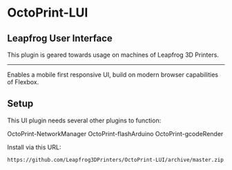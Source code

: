 # OctoPrint-LUI

Leapfrog User Interface
----

This plugin is geared towards usage on machines of Leapfrog 3D Printers. 

----

Enables a mobile first responsive UI, build on modern browser capabilities of Flexbox. 

## Setup

This UI plugin needs several other plugins to function:

OctoPrint-NetworkManager
OctoPrint-flashArduino
OctoPrint-gcodeRender

Install via this URL:

    https://github.com/Leapfrog3DPrinters/OctoPrint-LUI/archive/master.zip

